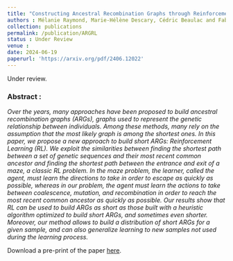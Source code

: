 ```yaml
---
title: "Constructing Ancestral Recombination Graphs through Reinforcement Learning"
authors : Mélanie Raymond, Marie-Hélène Descary, Cédric Beaulac and Fabrice Larribe
collection: publications
permalink: /publication/ARGRL
status : Under Review
venue : 
date: 2024-06-19
paperurl: 'https://arxiv.org/pdf/2406.12022'
---
```


Under review.

### Abstract :

*Over the years, many approaches have been proposed to build ancestral recombination graphs (ARGs), graphs used to represent the genetic
relationship between individuals. Among these methods, many rely on the
assumption that the most likely graph is among the shortest ones. In this
paper, we propose a new approach to build short ARGs: Reinforcement
Learning (RL). We exploit the similarities between finding the shortest
path between a set of genetic sequences and their most recent common
ancestor and finding the shortest path between the entrance and exit of
a maze, a classic RL problem. In the maze problem, the learner, called
the agent, must learn the directions to take in order to escape as quickly
as possible, whereas in our problem, the agent must learn the actions to
take between coalescence, mutation, and recombination in order to reach
the most recent common ancestor as quickly as possible. Our results show
that RL can be used to build ARGs as short as those built with a heuristic
algorithm optimized to build short ARGs, and sometimes even shorter.
Moreover, our method allows to build a distribution of short ARGs for a
given sample, and can also generalize learning to new samples not used
during the learning process.*

Download a pre-print of the paper [here](https://arxiv.org/pdf/2406.12022). 
